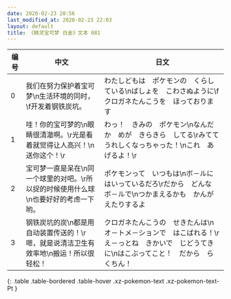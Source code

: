 ```yaml
---
date: 2020-02-23 20:56
last_modified_at: 2020-02-23 22:03
layout: default
title: 《精灵宝可梦 白金》文本 081
---
```

| 编号 | 中文 | 日文 |
| ---- | ---- | ---- |
| 0 | 我们在努力保护着宝可梦\n生活环境的同时，\f开发着钢铁炭坑。 | わたしどもは　ポケモンの　くらしている\nばしょを　こわさぬように\fクロガネたんこうを　ほっております |
| 1 | 哇！你的宝可梦的\n眼睛很清澈啊。\r光是看着就觉得让人高兴！\n送你这个！\r | わっ！　きみの　ポケモン\nなんだか　めが　きらきら　してる\rみてて　うれしくなっちゃった！\nこれ　あげるよ！\r |
| 2 | 宝可梦一直是呆在\n同一个球里的对吧。\r所以捉的时候使用什么球\n也要好好的考虑一下哟。 | ポケモンって　いつもは\nボ－ルに　はいっているだろ\rだから　どんな　ボ－ルで\nつかまえるかも　かんがえたりするよ |
| 3 | 钢铁炭坑的炭\n都是用自动装置传送的！\r嗯，就是说清洁卫生有效率地\n搬运！所以很轻松！ | クロガネたんこうの　せきたんは\nオ－トメ－ションで　はこばれる！\rえ－っとね　きかいで　じどうてきに\nはこぶってこと！　だから　らくちん！ |
{: .table .table-bordered .table-hover .xz-pokemon-text .xz-pokemon-text-Pt }